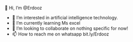 👋 Hi, I’m @Erdooz
- 👀 I’m interested in artificial intelligence technology.
- 🌱 I’m currently learning Ms excel
- 💞️ I’m looking to collaborate on nothing specific for now!
- 📫 How to reach me on whatsapp bit.ly/Erdooz

<!---
Erdooz/Erdooz is a ✨ special ✨ repository because its `README.md` (this file) appears on your GitHub profile.
You can click the Preview link to take a look at your changes.
--->
